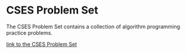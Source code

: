 # CSES Problem Set

The CSES Problem Set contains a collection of algorithm programming practice problems.

[link to the CSES Problem Set](https://cses.fi/problemset/)


